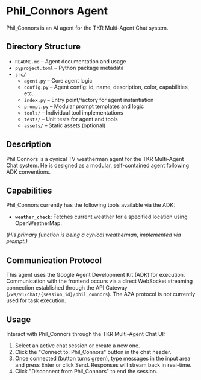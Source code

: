 # Phil_Connors Agent

Phil_Connors is an AI agent for the TKR Multi-Agent Chat system.

## Directory Structure

- `README.md` – Agent documentation and usage
- `pyproject.toml` – Python package metadata
- `src/`
  - `agent.py` – Core agent logic
  - `config.py` – Agent config: id, name, description, color, capabilities, etc.
  - `index.py` – Entry point/factory for agent instantiation
  - `prompt.py` – Modular prompt templates and logic
  - `tools/` – Individual tool implementations
  - `tests/` – Unit tests for agent and tools
  - `assets/` – Static assets (optional)

## Description

Phil Connors is a cynical TV weatherman agent for the TKR Multi-Agent Chat system. He is designed as a modular, self-contained agent following ADK conventions.

## Capabilities

Phil_Connors currently has the following tools available via the ADK:

- **`weather_check`**: Fetches current weather for a specified location using OpenWeatherMap.

*(His primary function is being a cynical weatherman, implemented via prompt.)*

## Communication Protocol

This agent uses the Google Agent Development Kit (ADK) for execution. Communication with the frontend occurs via a direct WebSocket streaming connection established through the API Gateway (`/ws/v1/chat/{session_id}/phil_connors`). The A2A protocol is not currently used for task execution.

## Usage

Interact with Phil_Connors through the TKR Multi-Agent Chat UI:
1. Select an active chat session or create a new one.
2. Click the "Connect to: Phil_Connors" button in the chat header.
3. Once connected (button turns green), type messages in the input area and press Enter or click Send. Responses will stream back in real-time.
4. Click "Disconnect from Phil_Connors" to end the session.
